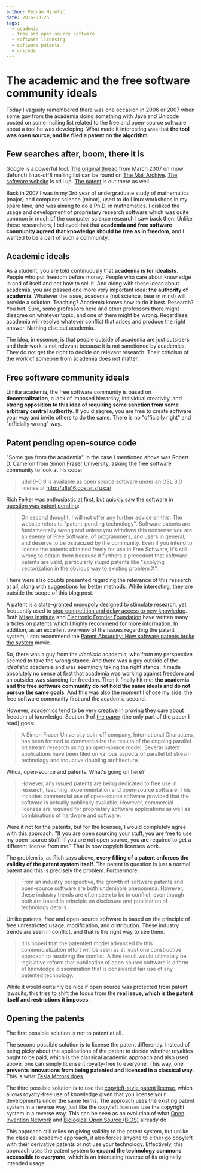 ```yaml
---
author: Vedran Miletić
date: 2016-03-25
tags:
  - academia
  - free and open-source software
  - software licensing
  - software patents
  - unicode
---
```


# The academic and the free software community ideals

Today I vaguely remembered there was one occasion in 2006 or 2007 when some guy from the academia doing something with Java and Unicode posted on some mailing list related to the free and open-source software about a tool he was developing. What made it interesting was that **the tool was open source, and he filed a patent on the algorithm**.

## Few searches after, boom, there it is

Google is a powerful tool. [The original thread](https://www.mail-archive.com/linux-utf8@nl.linux.org/msg05444.html) from March 2007 on (now defunct) linux-utf8 mailing list can be found on [The Mail Archive](https://www.mail-archive.com/). [The software website](http://u8u16.costar.sfu.ca/) is still up. [The patent](https://www.google.com/patents/US7783862) is out there as well.

Back in 2007 I was in my 3rd year of undergraduate study of mathematics (major) and computer science (minor), used to do Linux workshops in my spare time, and was aiming to do a Ph.D. in mathematics. I disliked the usage and development of proprietary research software which was quite common in much of the computer science research I saw back then. Unlike these researchers, I believed that that **academia and free software community agreed that knowledge should be free as in freedom**, and I wanted to be a part of such a community.

## Academic ideals

As a student, you are told continuously that **academia is for idealists**. People who put freedom before money. People who care about knowledge in and of itself and not how to sell it. And along with these ideas about academia, you are passed one more very important idea: **the authority of academia**. Whatever the issue, academia (not science, bear in mind) will provide a solution. Teaching? Academia knows how to do it best. Research? You bet. Sure, some professors here and other professors there might disagree on whatever topic, and one of them might be wrong. Regardless, academia will resolve whatever conflict that arises and produce the right answer. Nothing else but academia.

The idea, in essence, is that people outside of academia are just outsiders and their work is not relevant because it is not sanctioned by academics. They do not get the right to decide on relevant research. Their criticism of the work of someone from academia does not matter.

## Free software community ideals

Unlike academia, the free software community is based on **decentralization**, a lack of imposed hierarchy, individual creativity, and **strong opposition to this idea of requiring some sanction from some arbitrary central authority**. If you disagree, you are free to create software your way and invite others to do the same. There is no "officially right" and "officially wrong" way.

## Patent pending open-source code

"Some guy from the academia" in the case I mentioned above was Robert D. Cameron from [Simon Fraser University](https://www.sfu.ca/), asking the free software community to look at his code:

> u8u16-0.9 is available as open source software under an OSL 3.0 license at <http://u8u16.costar.sfu.ca/>

Rich Felker [was enthusiastic at first](https://www.mail-archive.com/linux-utf8@nl.linux.org/msg05445.html), but quickly [saw the software in question was patent pending](https://www.mail-archive.com/linux-utf8@nl.linux.org/msg05446.html):

> On second thought, I will not offer any further advice on this. The website refers to "patent-pending technology". Software patents are fundamentally wrong and unless you withdraw this nonsense you are an enemy of Free Software, of programmers, and users in general, and deserve to be ostracized by the community. Even if you intend to license the patents obtained freely for use in Free Software, it's still wrong to obtain them because it furthers a precedent that software patents are valid, particularly stupid patents like "applying vectorization in the obvious way to existing problem X".

There were also doubts presented regarding the relevance of this research at all, along with suggestions for better methods. While interesting, they are outside the scope of this blog post.

A patent is a [state-granted monopoly](https://mises.org/blog/are-patents-%E2%80%9Cmonopolies%E2%80%9D) designed to stimulate research, yet frequently used to [stop competition and delay access to new knowledge](https://www.eff.org/patent). Both [Mises Institute](https://mises.org/) and [Electronic Frontier Foundation](https://www.eff.org/) have written many articles on patents which I highly recommend for more information. In addition, as an excellent overview of the issues regarding the patent system, I can recommend the [Patent Absurdity: How software patents broke the system](https://youtu.be/_RPKtMTjXHg) movie.

So, there was a guy from the *idealistic* academia, who from my perspective seemed to take the wrong stance. And there was a guy outside of the *idealistic* academia and was seemingly taking the right stance. It made absolutely no sense at first that academia was working against freedom and an outsider was standing for freedom. Then it finally hit me: **the academia and the free software community do not hold the same ideals and do not pursue the same goals**. And this was also the moment I chose my side: the free software community first and the academia second.

However, academics tend to be very creative in proving they care about freedom of knowledge. Section 9 of [the paper](http://u8u16.costar.sfu.ca/attachment/wiki/WikiStart/ppopp074-cameron.pdf) (the only part of the paper I read) goes:

> A Simon Fraser University spin-off company, International Characters, has been formed to commercialize the results of the ongoing parallel bit stream research using an open-source model. Several patent applications have been filed on various aspects of parallel bit stream technology and inductive doubling architecture.

Whoa, open-source and patents. What's going on here?

> However, any issued patents are being dedicated to free use in research, teaching, experimentation and open-source software. This includes commercial use of open-source software provided that the software is actually publically available. However, commercial licenses are required for proprietary software applications as well as combinations of hardware and software.

Were it not for the patents, but for the licenses, I would completely agree with this approach. "If you are open sourcing your stuff, you are free to use my open-source stuff. If you are not open source, you are required to get a different license from me." That is how copyleft licenses work.

The problem is, as Rich says above, **every filling of a patent enforces the validity of the patent system itself**. The patent in question is just a normal patent and this is precisely the problem. Furthermore:

> From an industry perspective, the growth of software patents and open-source software are both undeniable phenomena. However, these industry trends are often seen to be in conflict, even though both are based in principle on disclosure and publication of technology details.

Unlike patents, free and open-source software is based on the principle of free unrestricted usage, modification, and distribution. These industry trends are seen in conflict, and that is the right way to see them.

> It is hoped that the patentleft model advanced by this commercialization effort will be seen as at least one constructive approach to resolving the conflict. A fine result would ultimately be legislative reform that publication of open source software is a form of knowledge dissemination that is considered fair use of any patented technology.

While it would certainly be nice if open source was protected from patent lawsuits, this tries to shift the focus from the **real issue, which is the patent itself and restrictions it imposes**.

## Opening the patents

The first possible solution is not to patent at all.

The second possible solution is to license the patent differently. Instead of being picky about the applications of the patent to decide whether royalties ought to be paid, which is the classical academic approach and also used above, one can simply license it royalty-free to everyone. This way, one **prevents innovations from being patented and licensed in a classical way**. This is what [Tesla Motors does](https://www.tesla.com/blog/all-our-patent-are-belong-you).

The third possible solution is to use the [copyleft-style patent license](https://en.wikipedia.org/wiki/Patentleft), which allows royalty-free use of knowledge given that you license your developments under the same terms. The approach uses the existing patent system in a reverse way, just like the copyleft licenses use the copyright system in a reverse way. This can be seen as an evolution of what [Open Invention Network](https://openinventionnetwork.com/) and [Biological Open Source (BiOS)](https://cambia.org/bios-landing/) already do.

This approach still relies on giving validity to the patent system, but unlike the classical academic approach, it also forces anyone to either go copyleft with their derivative patents or not use your technology. Effectively, this approach uses the patent system to **expand the technology commons accessible to everyone**, which is an interesting reverse of its originally intended usage.
